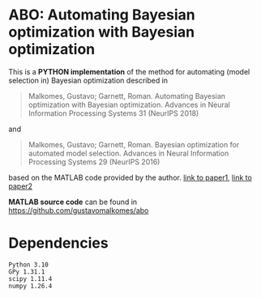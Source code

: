 # ABO: Automating Bayesian optimization with Bayesian optimization
This is a **PYTHON implementation** of the method for automating (model selection in) Bayesian optimization described in
> Malkomes, Gustavo; Garnett, Roman. Automating Bayesian optimization with Bayesian optimization. Advances in Neural Information Processing Systems 31 (NeurIPS 2018)

and

> Malkomes, Gustavo; Garnett, Roman. Bayesian optimization for automated model selection. Advances in Neural Information Processing Systems 29 (NeurIPS 2016)

based on the MATLAB code provided by the author. [link to paper1](https://proceedings.neurips.cc/paper/2018/file/2b64c2f19d868305aa8bbc2d72902cc5-Paper.pdf), [link to paper2](https://proceedings.neurips.cc/paper/2016/file/3bbfdde8842a5c44a0323518eec97cbe-Paper.pdf)

**MATLAB source code** can be found in https://github.com/gustavomalkomes/abo

# Dependencies
```
Python 3.10
GPy 1.31.1
scipy 1.11.4
numpy 1.26.4
```
